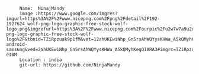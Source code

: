          Name:  NinajMandy
         image :https://www.google.com/imgres?imgurl=https%3A%2F%2Fwww.nicepng.com%2Fpng%2Fdetail%2F192-1927624_wolf-png-logo-graphic-free-stock-wolf-logo.png&imgrefurl=https%3A%2F%2Fwww.nicepng.com%2Fourpic%2Fu2w7w7a9u2u2e6t4_wolf-png-logo-graphic-free-stock-wolf-logo%2F&tbnid=TZiRpzuak9p1fM&vet=12ahUKEwiNhp_Gn5rsAhWQYysKHWa_A5kQMyhKegQIARA3..i&docid=EKZnZGoeJ1Q7iM&w=820&h=616&q=no%20copyright&client=ms-android-samsung&ved=2ahUKEwiNhp_Gn5rsAhWQYysKHWa_A5kQMyhKegQIARA3#imgrc=TZiRpzuak9p1fM&imgdii=rSPLsqykQ-eI0M
         Location : india
         git-url: https://github.com/NinjaMandy
